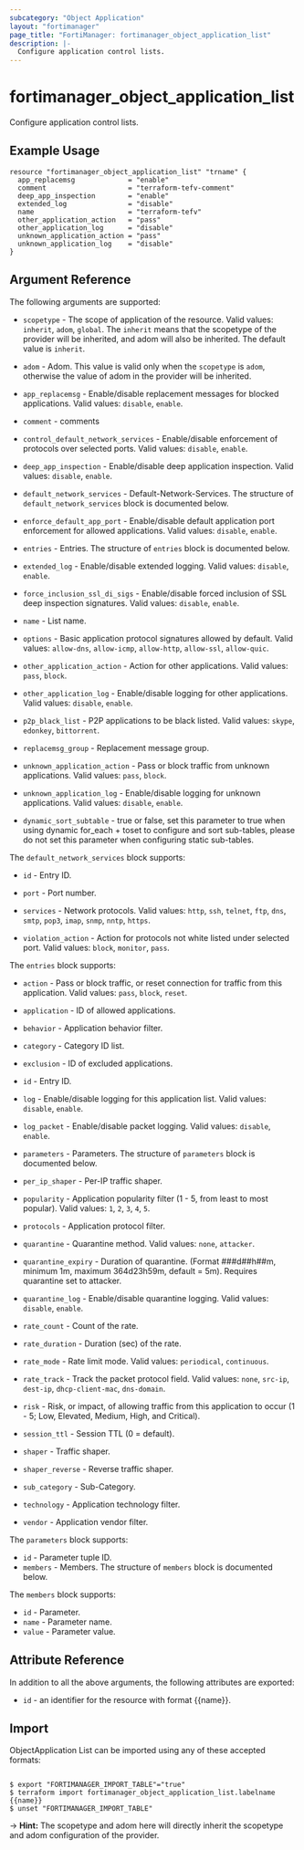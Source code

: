```yaml
---
subcategory: "Object Application"
layout: "fortimanager"
page_title: "FortiManager: fortimanager_object_application_list"
description: |-
  Configure application control lists.
---
```


# fortimanager_object_application_list
Configure application control lists.

## Example Usage

```hcl
resource "fortimanager_object_application_list" "trname" {
  app_replacemsg             = "enable"
  comment                    = "terraform-tefv-comment"
  deep_app_inspection        = "enable"
  extended_log               = "disable"
  name                       = "terraform-tefv"
  other_application_action   = "pass"
  other_application_log      = "disable"
  unknown_application_action = "pass"
  unknown_application_log    = "disable"
}
```

## Argument Reference


The following arguments are supported:

* `scopetype` - The scope of application of the resource. Valid values: `inherit`, `adom`, `global`. The `inherit` means that the scopetype of the provider will be inherited, and adom will also be inherited. The default value is `inherit`.
* `adom` - Adom. This value is valid only when the `scopetype` is `adom`, otherwise the value of adom in the provider will be inherited.

* `app_replacemsg` - Enable/disable replacement messages for blocked applications. Valid values: `disable`, `enable`.

* `comment` - comments
* `control_default_network_services` - Enable/disable enforcement of protocols over selected ports. Valid values: `disable`, `enable`.

* `deep_app_inspection` - Enable/disable deep application inspection. Valid values: `disable`, `enable`.

* `default_network_services` - Default-Network-Services. The structure of `default_network_services` block is documented below.
* `enforce_default_app_port` - Enable/disable default application port enforcement for allowed applications. Valid values: `disable`, `enable`.

* `entries` - Entries. The structure of `entries` block is documented below.
* `extended_log` - Enable/disable extended logging. Valid values: `disable`, `enable`.

* `force_inclusion_ssl_di_sigs` - Enable/disable forced inclusion of SSL deep inspection signatures. Valid values: `disable`, `enable`.

* `name` - List name.
* `options` - Basic application protocol signatures allowed by default. Valid values: `allow-dns`, `allow-icmp`, `allow-http`, `allow-ssl`, `allow-quic`.

* `other_application_action` - Action for other applications. Valid values: `pass`, `block`.

* `other_application_log` - Enable/disable logging for other applications. Valid values: `disable`, `enable`.

* `p2p_black_list` - P2P applications to be black listed. Valid values: `skype`, `edonkey`, `bittorrent`.

* `replacemsg_group` - Replacement message group.
* `unknown_application_action` - Pass or block traffic from unknown applications. Valid values: `pass`, `block`.

* `unknown_application_log` - Enable/disable logging for unknown applications. Valid values: `disable`, `enable`.

* `dynamic_sort_subtable` - true or false, set this parameter to true when using dynamic for_each + toset to configure and sort sub-tables, please do not set this parameter when configuring static sub-tables.

The `default_network_services` block supports:

* `id` - Entry ID.
* `port` - Port number.
* `services` - Network protocols. Valid values: `http`, `ssh`, `telnet`, `ftp`, `dns`, `smtp`, `pop3`, `imap`, `snmp`, `nntp`, `https`.

* `violation_action` - Action for protocols not white listed under selected port. Valid values: `block`, `monitor`, `pass`.


The `entries` block supports:

* `action` - Pass or block traffic, or reset connection for traffic from this application. Valid values: `pass`, `block`, `reset`.

* `application` - ID of allowed applications.
* `behavior` - Application behavior filter.
* `category` - Category ID list.
* `exclusion` - ID of excluded applications.
* `id` - Entry ID.
* `log` - Enable/disable logging for this application list. Valid values: `disable`, `enable`.

* `log_packet` - Enable/disable packet logging. Valid values: `disable`, `enable`.

* `parameters` - Parameters. The structure of `parameters` block is documented below.
* `per_ip_shaper` - Per-IP traffic shaper.
* `popularity` - Application popularity filter (1 - 5, from least to most popular). Valid values: `1`, `2`, `3`, `4`, `5`.

* `protocols` - Application protocol filter.
* `quarantine` - Quarantine method. Valid values: `none`, `attacker`.

* `quarantine_expiry` - Duration of quarantine. (Format ###d##h##m, minimum 1m, maximum 364d23h59m, default = 5m). Requires quarantine set to attacker.
* `quarantine_log` - Enable/disable quarantine logging. Valid values: `disable`, `enable`.

* `rate_count` - Count of the rate.
* `rate_duration` - Duration (sec) of the rate.
* `rate_mode` - Rate limit mode. Valid values: `periodical`, `continuous`.

* `rate_track` - Track the packet protocol field. Valid values: `none`, `src-ip`, `dest-ip`, `dhcp-client-mac`, `dns-domain`.

* `risk` - Risk, or impact, of allowing traffic from this application to occur (1 - 5; Low, Elevated, Medium, High, and Critical).
* `session_ttl` - Session TTL (0 = default).
* `shaper` - Traffic shaper.
* `shaper_reverse` - Reverse traffic shaper.
* `sub_category` - Sub-Category.
* `technology` - Application technology filter.
* `vendor` - Application vendor filter.

The `parameters` block supports:

* `id` - Parameter tuple ID.
* `members` - Members. The structure of `members` block is documented below.

The `members` block supports:

* `id` - Parameter.
* `name` - Parameter name.
* `value` - Parameter value.


## Attribute Reference

In addition to all the above arguments, the following attributes are exported:
* `id` - an identifier for the resource with format {{name}}.

## Import

ObjectApplication List can be imported using any of these accepted formats:
```

$ export "FORTIMANAGER_IMPORT_TABLE"="true"
$ terraform import fortimanager_object_application_list.labelname {{name}}
$ unset "FORTIMANAGER_IMPORT_TABLE"
```
-> **Hint:** The scopetype and adom here will directly inherit the scopetype and adom configuration of the provider.
